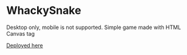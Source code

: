 # WhackySnake
Desktop only, mobile is not supported. Simple game made with HTML Canvas tag

[Deployed here][live]

[live]: https://mrcookiefries.github.io/WhackySnake/
